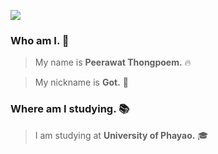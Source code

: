 ![](https://github.com/halfrost/halfrost/blob/master/icons/header_.png)
### Who am I. 🚀
> My name is **Peerawat Thongpoem.** 🔥

> My nickname is **Got.** 💫
### Where am I studying. 📚
>I am studying at **University of Phayao.** 🎓

<!--
**sagotty6602/sagotty6602** is a ✨ _special_ ✨ repository because its `README.md` (this file) appears on your GitHub profile.

Here are some ideas to get you started:

- 🔭 I’m currently working on ...
- 🌱 I’m currently learning ...
- 👯 I’m looking to collaborate on ...
- 🤔 I’m looking for help with ...
- 💬 Ask me about ...
- 📫 How to reach me: ...
- 😄 Pronouns: ...
- ⚡ Fun fact: ...
-->
